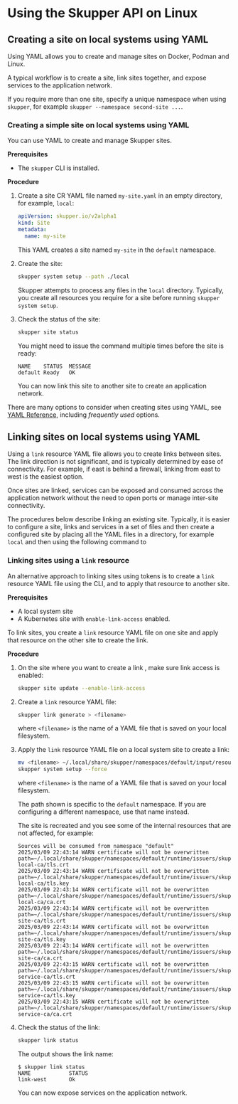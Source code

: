 # Using the Skupper API on Linux

## Creating a site on local systems using YAML

Using YAML allows you to create and manage sites on Docker, Podman and Linux.

A typical workflow is to create a site, link sites together, and expose services to the application network.

If you require more than one site, specify a unique namespace when using  `skupper`, for example `skupper --namespace second-site ...`.

### Creating a simple site on local systems using YAML

You can use YAML to create and manage Skupper sites.

**Prerequisites**

* The `skupper` CLI is installed.

**Procedure**

1. Create a site CR YAML file named `my-site.yaml` in an empty directory, for example, `local`:

   ```yaml
   apiVersion: skupper.io/v2alpha1
   kind: Site
   metadata:
     name: my-site
   ```
   This YAML creates a site named `my-site` in the `default` namespace.

2. Create the site:
   ```bash
   skupper system setup --path ./local
   ```
   Skupper attempts to process any files in the `local` directory.
   Typically, you create all resources you require for a site before running `skupper system setup`.

3. Check the status of the site:
   ```bash
   skupper site status
   ```
   You might need to issue the command multiple times before the site is ready:
   ```
   NAME    STATUS  MESSAGE
   default Ready   OK
   ```
   You can now link this site to another site to create an application network.

There are many options to consider when creating sites using YAML, see [YAML Reference][yaml-ref], including *frequently used* options.

[yaml-ref]: https://skupperproject.github.io/refdog/resources/index.html

## Linking sites on local systems using YAML

Using a `link` resource YAML file allows you to create links between sites.
The link direction is not significant, and is typically determined by ease of connectivity. For example, if east is behind a firewall, linking from east to west is the easiest option.

Once sites are linked, services can be exposed and consumed across the application network without the need to open ports or manage inter-site connectivity.

The procedures below describe linking an existing site.
Typically, it is easier to configure a site, links and services in a set of files and then create a configured site by placing all the YAML files in a directory, for example `local` and then using the following command to

### Linking sites using a `link` resource

An alternative approach to linking sites using tokens is to create a `link` resource YAML file using the CLI, and to apply that resource to another site.

**Prerequisites**

* A local system site
* A Kubernetes site with `enable-link-access` enabled.

To link sites, you create a `link` resource YAML file on one site and apply that resource on the other site to create the link.

**Procedure**

1. On the site where you want to create a link , make sure link access is enabled:
   ```bash
   skupper site update --enable-link-access
   ```
2. Create a `link` resource YAML file:
   ```bash
   skupper link generate > <filename>
   ```
   where `<filename>` is the name of a YAML file that is saved on your local filesystem.

3. Apply the `link` resource YAML file on a local system site to create a link:
   ```bash
   mv <filename> ~/.local/share/skupper/namespaces/default/input/resources/
   skupper system setup --force
   ```
   where `<filename>` is the name of a YAML file that is saved on your local filesystem.

   The path shown is specific to the `default` namespace.
   If you are configuring a different namespace, use that name instead.

   The site is recreated and you see some of the internal resources that are not affected, for example:
   ```
   Sources will be consumed from namespace "default"
   2025/03/09 22:43:14 WARN certificate will not be overwritten path=~/.local/share/skupper/namespaces/default/runtime/issuers/skupper-local-ca/tls.crt
   2025/03/09 22:43:14 WARN certificate will not be overwritten path=~/.local/share/skupper/namespaces/default/runtime/issuers/skupper-local-ca/tls.key
   2025/03/09 22:43:14 WARN certificate will not be overwritten path=~/.local/share/skupper/namespaces/default/runtime/issuers/skupper-local-ca/ca.crt
   2025/03/09 22:43:14 WARN certificate will not be overwritten path=~/.local/share/skupper/namespaces/default/runtime/issuers/skupper-site-ca/tls.crt
   2025/03/09 22:43:14 WARN certificate will not be overwritten path=~/.local/share/skupper/namespaces/default/runtime/issuers/skupper-site-ca/tls.key
   2025/03/09 22:43:14 WARN certificate will not be overwritten path=~/.local/share/skupper/namespaces/default/runtime/issuers/skupper-site-ca/ca.crt
   2025/03/09 22:43:15 WARN certificate will not be overwritten path=~/.local/share/skupper/namespaces/default/runtime/issuers/skupper-service-ca/tls.crt
   2025/03/09 22:43:15 WARN certificate will not be overwritten path=~/.local/share/skupper/namespaces/default/runtime/issuers/skupper-service-ca/tls.key
   2025/03/09 22:43:15 WARN certificate will not be overwritten path=~/.local/share/skupper/namespaces/default/runtime/issuers/skupper-service-ca/ca.crt

   ```

4. Check the status of the link:
   ```bash
   skupper link status
   ```
   The output shows the link name:
   ```
   $ skupper link status
   NAME            STATUS
   link-west       Ok
   ```
   You can now expose services on the application network.
